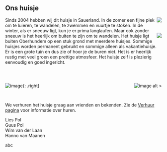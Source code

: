
## Ons huisje

<div style="float:right">
<img id="huisjeFoto1" src="https://maanenh.home.xs4all.nl/sauerland/fotos/winter/foto3.jpg"/><br/><br/><br/>
<img id="huisjeFoto3" src="def"/>
</div>

Sinds 2004 hebben wij dit huisje in Sauerland. In de zomer een fijne plek om te luieren, te wandelen, te zwemmen en vuurtje te stoken.
In de winter, als er sneeuw ligt, kun je er prima langlaufen. Maar ook zonder sneeuw is het heerlijk om buiten te zijn om te wandelen.
Het huisje ligt buiten Oberhundem op een stuk grond met meerdere huisjes. Sommige huisjes worden permanent gebruikt en sommige alleen als vakantiehuisje.
Er is een grote tuin en dus zie of hoor je de buren niet. Het is er heerlijk rustig met veel groen een prettige atmosfeer.
Het huisje zelf is plezierig eenvoudig en goed ingericht.

&nbsp;

<img id="huisjeFoto2" />

<style>
img[alt$=">"] {
  float: right;
}
</style>

![image](https://maanenh.home.xs4all.nl/sauerland/fotos/winter/foto2.jpg){: .right}
![image alt >](https://maanenh.home.xs4all.nl/sauerland/fotos/winter/foto2.jpg)

&nbsp;

We verhuren het huisje graag aan vrienden en bekenden. Zie de [Verhuur pagina](#/content/Verhuur/Beschikbaarheid) voor informatie over huren.


Lies Pol<br/>
Guus Pol<br/>
Wim van der Laan<br/>
Hanno van Maanen
<div>abc
<script>
    console.log('START SCRIPT);
    function calculateSummerWinter() {
        var today = new Date();
        var first = new Date(today.getFullYear(), 0, 1);
        var dayOfYear = Math.round(((today - first) / 1000 / 60 / 60 / 24) + .5, 0);
        var result = (dayOfYear < 60 || dayOfYear > 290)? 'winter': 'summer';
        return result;
    }
    function setImageSource() {
        console.log('setImageSource');
        var period = calculateSummerWinter();
        document["huisjeFoto1"].src = "src", "fotos/" + period + "/foto1.jpg";
        document["huisjeFoto2"].src = "src", "fotos/" + period + "/foto2.jpg";
        document["huisjeFoto3"].src = "src", "fotos/" + period + "/foto3.jpg";
        //$("#huisjeFoto1").attr("src", "fotos/" + period + "/foto1.jpg");
        //$("#huisjeFoto2").attr("src", "fotos/" + period + "/foto2.jpg");
        //$("#huisjeFoto3").attr("src", "fotos/" + period + "/foto3.jpg");
    }
    setImageSource();
</script>
</div